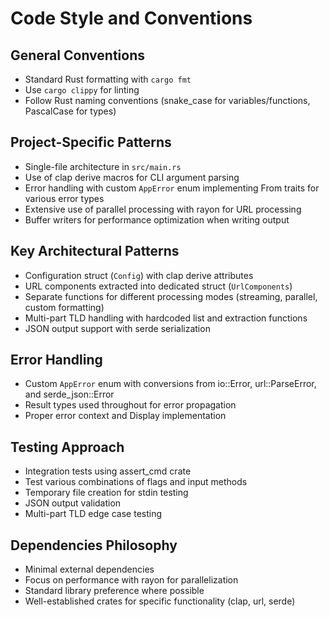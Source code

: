 # Code Style and Conventions

## General Conventions
- Standard Rust formatting with `cargo fmt`
- Use `cargo clippy` for linting
- Follow Rust naming conventions (snake_case for variables/functions, PascalCase for types)

## Project-Specific Patterns
- Single-file architecture in `src/main.rs`
- Use of clap derive macros for CLI argument parsing
- Error handling with custom `AppError` enum implementing From traits for various error types
- Extensive use of parallel processing with rayon for URL processing
- Buffer writers for performance optimization when writing output

## Key Architectural Patterns
- Configuration struct (`Config`) with clap derive attributes
- URL components extracted into dedicated struct (`UrlComponents`)
- Separate functions for different processing modes (streaming, parallel, custom formatting)
- Multi-part TLD handling with hardcoded list and extraction functions
- JSON output support with serde serialization

## Error Handling
- Custom `AppError` enum with conversions from io::Error, url::ParseError, and serde_json::Error
- Result types used throughout for error propagation
- Proper error context and Display implementation

## Testing Approach
- Integration tests using assert_cmd crate
- Test various combinations of flags and input methods
- Temporary file creation for stdin testing
- JSON output validation
- Multi-part TLD edge case testing

## Dependencies Philosophy
- Minimal external dependencies
- Focus on performance with rayon for parallelization
- Standard library preference where possible
- Well-established crates for specific functionality (clap, url, serde)